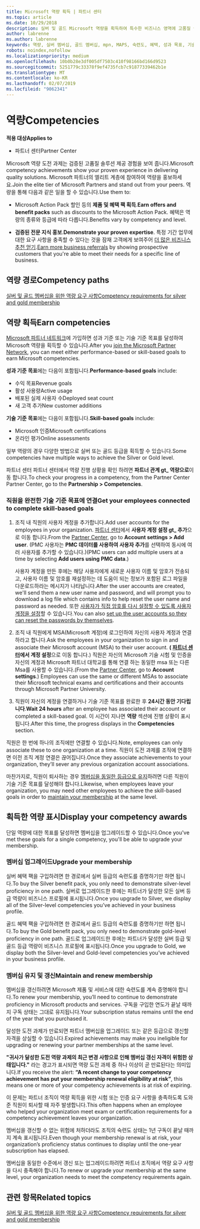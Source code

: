 ```yaml
---
title: Microsoft 역량 획득 | 파트너 센터
ms.topic: article
ms.date: 10/29/2018
description: 실버 및 골드 Microsoft 역량을 획득하여 특수한 비즈니스 영역에 고품질 솔루션을 제공하는 귀사의 검증된 전문 지식을 보여 주세요.
author: labrenne
ms.author: labrenne
keywords: 역량, 실버 멤버십, 골드 멤버십, mpn, MAPS, 숙련도, 혜택, 성과 목표, 기술 목표
robots: noindex,nofollow
ms.localizationpriority: medium
ms.openlocfilehash: 10b0b28e3df005df7503c410f98166bd166d9523
ms.sourcegitcommit: 5251779c33378f9ef4735fcb7c91877339462b1e
ms.translationtype: MT
ms.contentlocale: ko-KR
ms.lasthandoff: 02/07/2019
ms.locfileid: "9062341"
---
```

<!--
•   FWLink https://go.microsoft.com/fwlink/?linkid=851080 : top of page
•   FWLink https://go.microsoft.com/fwlink/?linkid=851281: top of page (duplicate)
•   FWLink https://go.microsoft.com/fwlink/?linkid=851079: Competencies (#attainment_paths)
•   FWLink https://go.microsoft.com/fwlink/?linkid=851081: Maintain and renew membership (#maintain_membership)
•   FWLink https://go.microsoft.com/fwlink/?linkid=851082: Get your employees connected to complete skill-based goals (#associating_achievements)
•   FWLink https://go.microsoft.com/fwlink/?linkid=851083 : Achievement overrides (#achievement_override)
•   FWLink: https://go.microsoft.com/fwlink/?linkid=851236: UI link, goes to the place where you import new users. Temporarily points to the Partner Center homepage.
•   FWLink: https://go.microsoft.com/fwlink/?linkid=851607 :Will go to the docs page for Silver/Gold competency achievements. Currently goes to https://partnercenter.microsoft.com/partner/cloud-solution-provider 

 -->

# <a name="competencies"></a><span data-ttu-id="726b0-104">역량</span><span class="sxs-lookup"><span data-stu-id="726b0-104">Competencies</span></span>

**<span data-ttu-id="726b0-105">적용 대상</span><span class="sxs-lookup"><span data-stu-id="726b0-105">Applies to</span></span>**
-  <span data-ttu-id="726b0-106">파트너 센터</span><span class="sxs-lookup"><span data-stu-id="726b0-106">Partner Center</span></span>

<span data-ttu-id="726b0-107">Microsoft 역량 도전 과제는 검증된 고품질 솔루션 제공 경험을 보여 줍니다.</span><span class="sxs-lookup"><span data-stu-id="726b0-107">Microsoft competency achievements show your proven experience in delivering quality solutions.</span></span> <span data-ttu-id="726b0-108">Microsoft 파트너의 엘리트 계층에 참여하여 역량을 홍보하세요.</span><span class="sxs-lookup"><span data-stu-id="726b0-108">Join the elite tier of Microsoft Partners and stand out from your peers.</span></span> <span data-ttu-id="726b0-109">역량을 통해 다음과 같은 일을 할 수 있습니다.</span><span class="sxs-lookup"><span data-stu-id="726b0-109">Use them to:</span></span> 

*  <span data-ttu-id="726b0-110">Microsoft Action Pack 할인 등의 **제품 및 혜택 팩 획득**.</span><span class="sxs-lookup"><span data-stu-id="726b0-110">**Earn offers and benefit packs** such as discounts to the Microsoft Action Pack.</span></span> <span data-ttu-id="726b0-111">혜택은 역량의 종류와 등급에 따라 다릅니다.</span><span class="sxs-lookup"><span data-stu-id="726b0-111">Benefits vary by competency and level.</span></span> 

*  <span data-ttu-id="726b0-112">**검증된 전문 지식 홍보**.</span><span class="sxs-lookup"><span data-stu-id="726b0-112">**Demonstrate your proven expertise**.</span></span> <span data-ttu-id="726b0-113">특정 기간 업무에 대한 요구 사항을 충족할 수 있다는 것을 잠재 고객에게 보여주어 [더 많은 비즈니스 추천 얻기](referrals.md).</span><span class="sxs-lookup"><span data-stu-id="726b0-113">[Earn more business referrals](referrals.md) by showing prospective customers that you're able to meet their needs for a specific line of business.</span></span>

## <a href="" id="attainment_paths"></a> <span data-ttu-id="726b0-114">역량 경로</span><span class="sxs-lookup"><span data-stu-id="726b0-114">Competency paths</span></span>

[<span data-ttu-id="726b0-115">실버 및 골드 멤버십을 위한 역량 요구 사항</span><span class="sxs-lookup"><span data-stu-id="726b0-115">Competency requirements for silver and gold membership</span></span>](learn-about-competencies.md)

## <a name="earn-competencies"></a><span data-ttu-id="726b0-116">역량 획득</span><span class="sxs-lookup"><span data-stu-id="726b0-116">Earn competencies</span></span>

<span data-ttu-id="726b0-117">[Microsoft 파트너 네트워크](mpn-overview.md)에 가입하면 성과 기준 또는 기술 기준 목표를 달성하여 Microsoft 역량을 획득할 수 있습니다.</span><span class="sxs-lookup"><span data-stu-id="726b0-117">After you [join the Microsoft Partner Network](mpn-overview.md), you can meet either performance-based or skill-based goals to earn Microsoft competencies.</span></span> 

<span data-ttu-id="726b0-118">**성과 기준 목표**에는 다음이 포함됩니다.</span><span class="sxs-lookup"><span data-stu-id="726b0-118">**Performance-based goals** include:</span></span> 
* <span data-ttu-id="726b0-119">수익 목표</span><span class="sxs-lookup"><span data-stu-id="726b0-119">Revenue goals</span></span>
* <span data-ttu-id="726b0-120">활성 사용량</span><span class="sxs-lookup"><span data-stu-id="726b0-120">Active usage</span></span>
* <span data-ttu-id="726b0-121">배포된 실제 사용자 수</span><span class="sxs-lookup"><span data-stu-id="726b0-121">Deployed seat count</span></span>
* <span data-ttu-id="726b0-122">새 고객 추가</span><span class="sxs-lookup"><span data-stu-id="726b0-122">New customer additions</span></span>

<span data-ttu-id="726b0-123">**기술 기준 목표**에는 다음이 포함됩니다.</span><span class="sxs-lookup"><span data-stu-id="726b0-123">**Skill-based goals** include:</span></span> 
* <span data-ttu-id="726b0-124">Microsoft 인증</span><span class="sxs-lookup"><span data-stu-id="726b0-124">Microsoft certifications</span></span>
* <span data-ttu-id="726b0-125">온라인 평가</span><span class="sxs-lookup"><span data-stu-id="726b0-125">Online assessments</span></span> 

<span data-ttu-id="726b0-126">일부 역량의 경우 다양한 방법으로 실버 또는 골드 등급을 획득할 수 있습니다.</span><span class="sxs-lookup"><span data-stu-id="726b0-126">Some competencies have multiple ways to achieve the Silver or Gold level.</span></span>

<span data-ttu-id="726b0-127">파트너 센터 파트너 센터에서 역량 진행 상황을 확인 하려면 **파트너 관계 gt_ 역량으로**이동 합니다.</span><span class="sxs-lookup"><span data-stu-id="726b0-127">To check your progress in a competency, from the Partner Center Partner Center, go to the **Partnership > Competencies**.</span></span> 

### <a href="" id="associating_achievements"></a><span data-ttu-id="726b0-128">직원을 완전한 기술 기준 목표에 연결</span><span class="sxs-lookup"><span data-stu-id="726b0-128">Get your employees connected to complete skill-based goals</span></span>

1.  <span data-ttu-id="726b0-129">조직 내 직원의 사용자 계정을 추가합니다.</span><span class="sxs-lookup"><span data-stu-id="726b0-129">Add user accounts for the employees in your organization.</span></span> <span data-ttu-id="726b0-130">[파트너 센터](http://partnercenter.microsoft.com)에서 **사용자 계정 설정 gt_ 추가**으로 이동 합니다.</span><span class="sxs-lookup"><span data-stu-id="726b0-130">From the [Partner Center](http://partnercenter.microsoft.com), go to **Account settings > Add user**.</span></span> <span data-ttu-id="726b0-131">(PMC 사용자는 **PMC 데이터를 사용하여 사용자 추가**를 선택하여 동시에 여러 사용자를 추가할 수 있습니다.)</span><span class="sxs-lookup"><span data-stu-id="726b0-131">(PMC users can add multiple users at a time by selecting **Add users using PMC data**.)</span></span>

    <span data-ttu-id="726b0-132">사용자 계정을 만든 후에는 해당 사용자에게 새로운 사용자 이름 및 암호가 전송되고, 사용자 이름 및 암호를 재설정하는 데 도움이 되는 정보가 포함된 로그 파일을 다운로드하라는 메시지가 나타납니다.</span><span class="sxs-lookup"><span data-stu-id="726b0-132">After the user accounts are created, we'll send them a new user name and password, and will prompt you to download a log file which contains info to help reset the user name and password as needed.</span></span> <span data-ttu-id="726b0-133">또한 [사용자가 직접 암호를 다시 설정할 수 있도록 사용자 계정을 설정](https://docs.microsoft.com/en-us/azure/active-directory/active-directory-passwords-getting-started)할 수 있습니다.</span><span class="sxs-lookup"><span data-stu-id="726b0-133">You can also [set up the user accounts so they can reset the passwords by themselves](https://docs.microsoft.com/en-us/azure/active-directory/active-directory-passwords-getting-started).</span></span>

2. <span data-ttu-id="726b0-134">조직 내 직원에게 MSA(Microsoft 계정)에 로그인하여 자신의 사용자 계정과 연결하라고 합니다.</span><span class="sxs-lookup"><span data-stu-id="726b0-134">Ask the employees in your organization to sign in and associate their Microsoft account (MSA) to their user account.</span></span> <span data-ttu-id="726b0-135">**( [파트너 센터](http://partnercenter.microsoft.com)에서 계정 설정**으로 이동 합니다.) 직원은 자신의 Microsoft 기술 시험 및 인증을 자신의 계정과 Microsoft 파트너 대학교를 통해 연결 하는 동일한 msa 또는 다른 Msa를 사용할 수 있습니다.</span><span class="sxs-lookup"><span data-stu-id="726b0-135">(From the [Partner Center](http://partnercenter.microsoft.com), go to **Account settings**.) Employees can use the same or different MSAs to associate their Microsoft technical exams and certifications and their accounts through Microsoft Partner University.</span></span>

3.  <span data-ttu-id="726b0-136">직원이 자신의 계정을 연결하거나 기술 기준 목표를 완료한 후 **24시간 동안 기다립니다**.</span><span class="sxs-lookup"><span data-stu-id="726b0-136">**Wait 24 hours** after an employee has associated their account or completed a skill-based goal.</span></span> <span data-ttu-id="726b0-137">이 시간이 지나면 **역량** 섹션에 진행 상황이 표시됩니다.</span><span class="sxs-lookup"><span data-stu-id="726b0-137">After this time, the progress displays in the **Competencies** section.</span></span>

<span data-ttu-id="726b0-138">직원은 한 번에 하나의 조직에만 연결할 수 있습니다.</span><span class="sxs-lookup"><span data-stu-id="726b0-138">Note, employees can only associate these to one organization at a time.</span></span> <span data-ttu-id="726b0-139">직원이 도전 과제를 조직에 연결하면 이전 조직 계정 연결은 끊어집니다.</span><span class="sxs-lookup"><span data-stu-id="726b0-139">Once they associate achievements to your organization, they’ll sever any previous organization account associations.</span></span>

<span data-ttu-id="726b0-140">마찬가지로, 직원이 퇴사하는 경우 [멤버십을 동일한 등급으로 유지](#maintaining_membership)하려면 다른 직원이 기술 기준 목표를 달성해야 합니다.</span><span class="sxs-lookup"><span data-stu-id="726b0-140">Likewise, when employees leave your organization, you may need other employees to achieve the skill-based goals in order to [maintain your membership](#maintaining_membership) at the same level.</span></span>

## <a name="display-your-competency-awards"></a><span data-ttu-id="726b0-141">획득한 역량 표시</span><span class="sxs-lookup"><span data-stu-id="726b0-141">Display your competency awards</span></span>

<span data-ttu-id="726b0-142">단일 역량에 대한 목표를 달성하면 멤버십을 업그레이드할 수 있습니다.</span><span class="sxs-lookup"><span data-stu-id="726b0-142">Once you've met these goals for a single competency, you'll be able to upgrade your membership.</span></span>

### <a name="upgrade-your-membership"></a><span data-ttu-id="726b0-143">멤버십 업그레이드</span><span class="sxs-lookup"><span data-stu-id="726b0-143">Upgrade your membership</span></span>

<span data-ttu-id="726b0-144">실버 혜택 팩을 구입하려면 한 경로에서 실버 등급의 숙련도를 증명하기만 하면 됩니다.</span><span class="sxs-lookup"><span data-stu-id="726b0-144">To buy the Silver benefit pack, you only need to demonstrate silver-level proficiency in one path.</span></span> <span data-ttu-id="726b0-145">실버로 업그레이드한 후에는 파트너가 달성한 모든 실버 등급 역량이 비즈니스 프로필에 표시됩니다.</span><span class="sxs-lookup"><span data-stu-id="726b0-145">Once you upgrade to Silver, we display all of the Silver-level competencies you’ve achieved in your business profile.</span></span> 

<span data-ttu-id="726b0-146">골드 혜택 팩을 구입하려면 한 경로에서 골드 등급의 숙련도를 증명하기만 하면 됩니다.</span><span class="sxs-lookup"><span data-stu-id="726b0-146">To buy the Gold benefit pack, you only need to demonstrate gold-level proficiency in one path.</span></span> <span data-ttu-id="726b0-147">골드로 업그레이드한 후에는 파트너가 달성한 실버 등급 및 골드 등급 역량이 비즈니스 프로필에 표시됩니다.</span><span class="sxs-lookup"><span data-stu-id="726b0-147">Once you upgrade to Gold, we display both the Silver-level and Gold-level competencies you’ve achieved in your business profile.</span></span> 

### <a href="" id="maintain_membership"></a> <span data-ttu-id="726b0-148">멤버십 유지 및 갱신</span><span class="sxs-lookup"><span data-stu-id="726b0-148">Maintain and renew membership</span></span>

<span data-ttu-id="726b0-149">멤버십을 갱신하려면 Microsoft 제품 및 서비스에 대한 숙련도를 계속 증명해야 합니다.</span><span class="sxs-lookup"><span data-stu-id="726b0-149">To renew your membership, you’ll need to continue to demonstrate proficiency in Microsoft products and services.</span></span> <span data-ttu-id="726b0-150">구독을 구입한 연도가 끝날 때까지 구독 상태는 그대로 유지됩니다.</span><span class="sxs-lookup"><span data-stu-id="726b0-150">Your subscription status remains until the end of the year that you purchased it.</span></span>

<span data-ttu-id="726b0-151">달성한 도전 과제가 만료되면 파트너 멤버십을 업그레이드 또는 같은 등급으로 갱신할 자격을 상실할 수 있습니다.</span><span class="sxs-lookup"><span data-stu-id="726b0-151">Expired achievements may make you ineligible for upgrading or renewing your partner memberships at the same level.</span></span> 

<span data-ttu-id="726b0-152">**"귀사가 달성한 도전 역량 과제의 최근 변경 사항으로 인해 멤버십 갱신 자격이 위험한 상태입니다."** 라는 경고가 표시되면 역량 도전 과제 중 하나 이상이 곧 만료된다는 의미입니다.</span><span class="sxs-lookup"><span data-stu-id="726b0-152">If you receive the alert: **“A recent change to your competency achievement has put your membership renewal eligibility at risk”**, this means one or more of your competency achievements is at risk of expiring.</span></span> 

<span data-ttu-id="726b0-153">이 문제는 파트너 조직이 역량 획득을 위한 시험 또는 인증 요구 사항을 충족하도록 도와준 직원이 퇴사할 때 자주 발생합니다.</span><span class="sxs-lookup"><span data-stu-id="726b0-153">This often happens when an employee who helped your organization meet exam or certification requirements for a competency achievement leaves your organization.</span></span> 

<span data-ttu-id="726b0-154">멤버십을 갱신할 수 없는 위험에 처하더라도 조직의 숙련도 상태는 1년 구독이 끝날 때까지 계속 표시됩니다.</span><span class="sxs-lookup"><span data-stu-id="726b0-154">Even though your membership renewal is at risk, your organization’s proficiency status continues to display until the one-year subscription has elapsed.</span></span>

<span data-ttu-id="726b0-155">멤버십을 동일한 수준에서 갱신 또는 업그레이드하려면 파트너 조직에서 역량 요구 사항을 다시 충족해야 합니다.</span><span class="sxs-lookup"><span data-stu-id="726b0-155">To renew or upgrade your membership at the same level, your organization needs to meet the competency requirements again.</span></span>

## <a name="related-topics"></a><span data-ttu-id="726b0-156">관련 항목</span><span class="sxs-lookup"><span data-stu-id="726b0-156">Related topics</span></span>

[<span data-ttu-id="726b0-157">실버 및 골드 멤버십을 위한 역량 요구 사항</span><span class="sxs-lookup"><span data-stu-id="726b0-157">Competency requirements for silver and gold membership</span></span>](learn-about-competencies.md)